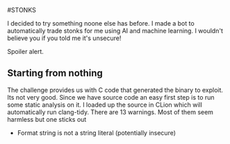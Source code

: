 #STONKS


I decided to try something noone else has before. I made a bot to automatically trade stonks for me using AI and machine learning. I wouldn't believe you if you told me it's unsecure!

Spoiler alert.

## Starting from nothing

The challenge provides us with C code that generated the binary to exploit.  Its not very good.  Since we have source code an easy first step is to run some static analysis on it.  I loaded up the source in CLion which will automatically run clang-tidy.  There are 13 warnings.  Most of them seem harmless but one sticks out

- Format string is not a string literal (potentially insecure)

